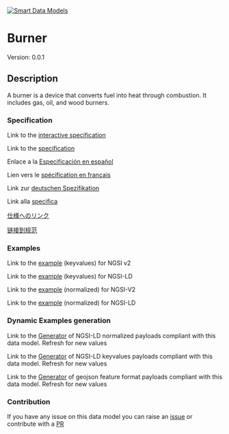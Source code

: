 [![Smart Data Models](https://smartdatamodels.org/wp-content/uploads/2022/01/SmartDataModels_logo.png "Logo")](https://smartdatamodels.org)
# Burner
Version: 0.0.1

## Description 

A burner is a device that converts fuel into heat through combustion. It includes gas, oil, and wood burners.
### Specification

Link to the [interactive specification](https://swagger.lab.fiware.org/?url=https://smart-data-models.github.io/dataModel.S4BLDG/Burner/swagger.yaml)

Link to the [specification](https://github.com/smart-data-models/dataModel.S4BLDG/blob/master/Burner/doc/spec.md)

Enlace a la [Especificación en español](https://github.com/smart-data-models/dataModel.S4BLDG/blob/master/Burner/doc/spec_ES.md)

Lien vers le [spécification en français](https://github.com/smart-data-models/dataModel.S4BLDG/blob/master/Burner/doc/spec_FR.md)

Link zur [deutschen Spezifikation](https://github.com/smart-data-models/dataModel.S4BLDG/blob/master/Burner/doc/spec_DE.md)

Link alla [specifica](https://github.com/smart-data-models/dataModel.S4BLDG/blob/master/Burner/doc/spec_IT.md)

[仕様へのリンク](https://github.com/smart-data-models/dataModel.S4BLDG/blob/master/Burner/doc/spec_JA.md)

[链接到规范](https://github.com/smart-data-models/dataModel.S4BLDG/blob/master/Burner/doc/spec_ZH.md)
### Examples

Link to the [example](https://smart-data-models.github.io/dataModel.S4BLDG/Burner/examples/example.json) (keyvalues) for NGSI v2

Link to the [example](https://smart-data-models.github.io/dataModel.S4BLDG/Burner/examples/example.jsonld) (keyvalues) for NGSI-LD

Link to the [example](https://smart-data-models.github.io/dataModel.S4BLDG/Burner/examples/example-normalized.json) (normalized) for NGSI-V2

Link to the [example](https://smart-data-models.github.io/dataModel.S4BLDG/Burner/examples/example-normalized.jsonld) (normalized) for NGSI-LD
### Dynamic Examples generation

Link to the [Generator](https://smartdatamodels.org/extra/ngsi-ld_generator.php?schemaUrl=https://raw.githubusercontent.com/smart-data-models/dataModel.S4BLDG/master/Burner/schema.json&email=info@smartdatamodels.org) of NGSI-LD normalized payloads compliant with this data model. Refresh for new values

Link to the [Generator](https://smartdatamodels.org/extra/ngsi-ld_generator_keyvalues.php?schemaUrl=https://raw.githubusercontent.com/smart-data-models/dataModel.S4BLDG/master/Burner/schema.json&email=info@smartdatamodels.org) of NGSI-LD keyvalues payloads compliant with this data model. Refresh for new values

Link to the [Generator](https://smartdatamodels.org/extra/geojson_features_generator.php?schemaUrl=https://raw.githubusercontent.com/smart-data-models/dataModel.S4BLDG/master/Burner/schema.json&email=info@smartdatamodels.org) of geojson feature format payloads compliant with this data model. Refresh for new values
### Contribution

 If you have any issue on this data model you can raise an [issue](https://github.com/smart-data-models/dataModel.S4BLDG/issues)  or contribute with a [PR](https://github.com/smart-data-models/dataModel.S4BLDG/pulls)